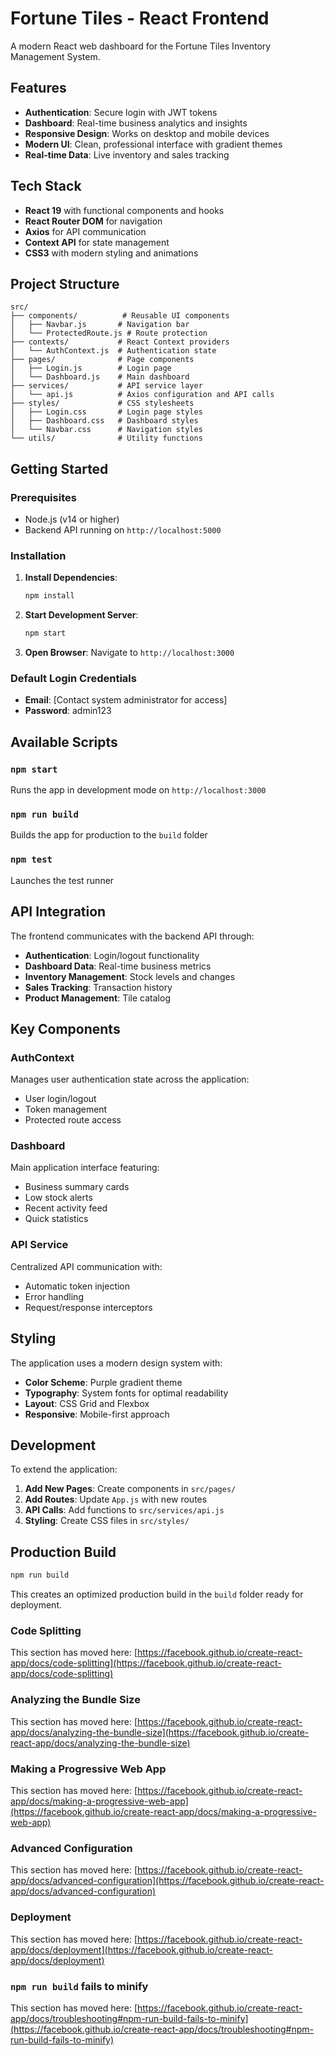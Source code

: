# Fortune Tiles - React Frontend

A modern React web dashboard for the Fortune Tiles Inventory Management System.

## Features

- **Authentication**: Secure login with JWT tokens
- **Dashboard**: Real-time business analytics and insights
- **Responsive Design**: Works on desktop and mobile devices
- **Modern UI**: Clean, professional interface with gradient themes
- **Real-time Data**: Live inventory and sales tracking

## Tech Stack

- **React 19** with functional components and hooks
- **React Router DOM** for navigation
- **Axios** for API communication
- **Context API** for state management
- **CSS3** with modern styling and animations

## Project Structure

```
src/
├── components/          # Reusable UI components
│   ├── Navbar.js       # Navigation bar
│   └── ProtectedRoute.js # Route protection
├── contexts/           # React Context providers
│   └── AuthContext.js  # Authentication state
├── pages/              # Page components
│   ├── Login.js        # Login page
│   └── Dashboard.js    # Main dashboard
├── services/           # API service layer
│   └── api.js          # Axios configuration and API calls
├── styles/             # CSS stylesheets
│   ├── Login.css       # Login page styles
│   ├── Dashboard.css   # Dashboard styles
│   └── Navbar.css      # Navigation styles
└── utils/              # Utility functions
```

## Getting Started

### Prerequisites
- Node.js (v14 or higher)
- Backend API running on `http://localhost:5000`

### Installation

1. **Install Dependencies**:
   ```bash
   npm install
   ```

2. **Start Development Server**:
   ```bash
   npm start
   ```

3. **Open Browser**:
   Navigate to `http://localhost:3000`

### Default Login Credentials
- **Email**: [Contact system administrator for access]
- **Password**: admin123

## Available Scripts

### `npm start`
Runs the app in development mode on `http://localhost:3000`

### `npm run build`
Builds the app for production to the `build` folder

### `npm test`
Launches the test runner

## API Integration

The frontend communicates with the backend API through:

- **Authentication**: Login/logout functionality
- **Dashboard Data**: Real-time business metrics
- **Inventory Management**: Stock levels and changes
- **Sales Tracking**: Transaction history
- **Product Management**: Tile catalog

## Key Components

### AuthContext
Manages user authentication state across the application:
- User login/logout
- Token management
- Protected route access

### Dashboard
Main application interface featuring:
- Business summary cards
- Low stock alerts
- Recent activity feed
- Quick statistics

### API Service
Centralized API communication with:
- Automatic token injection
- Error handling
- Request/response interceptors

## Styling

The application uses a modern design system with:
- **Color Scheme**: Purple gradient theme
- **Typography**: System fonts for optimal readability
- **Layout**: CSS Grid and Flexbox
- **Responsive**: Mobile-first approach

## Development

To extend the application:

1. **Add New Pages**: Create components in `src/pages/`
2. **Add Routes**: Update `App.js` with new routes
3. **API Calls**: Add functions to `src/services/api.js`
4. **Styling**: Create CSS files in `src/styles/`

## Production Build

```bash
npm run build
```

This creates an optimized production build in the `build` folder ready for deployment.

### Code Splitting

This section has moved here: [https://facebook.github.io/create-react-app/docs/code-splitting](https://facebook.github.io/create-react-app/docs/code-splitting)

### Analyzing the Bundle Size

This section has moved here: [https://facebook.github.io/create-react-app/docs/analyzing-the-bundle-size](https://facebook.github.io/create-react-app/docs/analyzing-the-bundle-size)

### Making a Progressive Web App

This section has moved here: [https://facebook.github.io/create-react-app/docs/making-a-progressive-web-app](https://facebook.github.io/create-react-app/docs/making-a-progressive-web-app)

### Advanced Configuration

This section has moved here: [https://facebook.github.io/create-react-app/docs/advanced-configuration](https://facebook.github.io/create-react-app/docs/advanced-configuration)

### Deployment

This section has moved here: [https://facebook.github.io/create-react-app/docs/deployment](https://facebook.github.io/create-react-app/docs/deployment)

### `npm run build` fails to minify

This section has moved here: [https://facebook.github.io/create-react-app/docs/troubleshooting#npm-run-build-fails-to-minify](https://facebook.github.io/create-react-app/docs/troubleshooting#npm-run-build-fails-to-minify)
